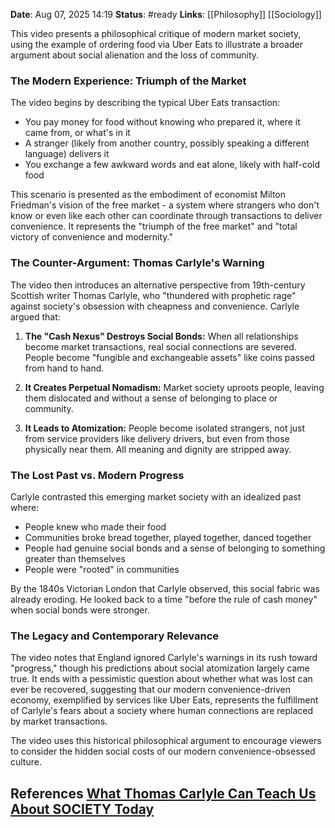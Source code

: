 **Date**: Aug 07, 2025 14:19
**Status**: #ready 
**Links**: [[Philosophy]] [[Sociology]]

This video presents a philosophical critique of modern market society, using the example of ordering food via Uber Eats to illustrate a broader argument about social alienation and the loss of community.

### The Modern Experience: Triumph of the Market

The video begins by describing the typical Uber Eats transaction:

- You pay money for food without knowing who prepared it, where it came from, or what's in it
- A stranger (likely from another country, possibly speaking a different language) delivers it
- You exchange a few awkward words and eat alone, likely with half-cold food

This scenario is presented as the embodiment of economist Milton Friedman's vision of the free market - a system where strangers who don't know or even like each other can coordinate through transactions to deliver convenience. It represents the "triumph of the free market" and "total victory of convenience and modernity."

### The Counter-Argument: Thomas Carlyle's Warning

The video then introduces an alternative perspective from 19th-century Scottish writer Thomas Carlyle, who "thundered with prophetic rage" against society's obsession with cheapness and convenience. Carlyle argued that:

1. **The "Cash Nexus" Destroys Social Bonds:** When all relationships become market transactions, real social connections are severed. People become "fungible and exchangeable assets" like coins passed from hand to hand.
    
2. **It Creates Perpetual Nomadism:** Market society uproots people, leaving them dislocated and without a sense of belonging to place or community.
    
3. **It Leads to Atomization:** People become isolated strangers, not just from service providers like delivery drivers, but even from those physically near them. All meaning and dignity are stripped away.
    

### The Lost Past vs. Modern Progress

Carlyle contrasted this emerging market society with an idealized past where:

- People knew who made their food
- Communities broke bread together, played together, danced together
- People had genuine social bonds and a sense of belonging to something greater than themselves
- People were "rooted" in communities

By the 1840s Victorian London that Carlyle observed, this social fabric was already eroding. He looked back to a time "before the rule of cash money" when social bonds were stronger.

### The Legacy and Contemporary Relevance

The video notes that England ignored Carlyle's warnings in its rush toward "progress," though his predictions about social atomization largely came true. It ends with a pessimistic question about whether what was lost can ever be recovered, suggesting that our modern convenience-driven economy, exemplified by services like Uber Eats, represents the fulfillment of Carlyle's fears about a society where human connections are replaced by market transactions.

The video uses this historical philosophical argument to encourage viewers to consider the hidden social costs of our modern convenience-obsessed culture.

## References [What Thomas Carlyle Can Teach Us About SOCIETY Today](https://youtu.be/4IbpK6p8Yy4?si=BKDRSp1n7npXbNmW)